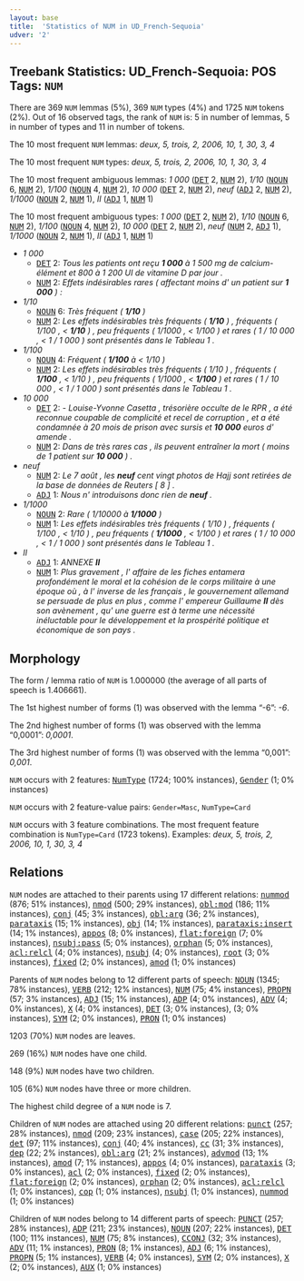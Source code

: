 ```yaml
---
layout: base
title:  'Statistics of NUM in UD_French-Sequoia'
udver: '2'
---
```


## Treebank Statistics: UD_French-Sequoia: POS Tags: `NUM`

There are 369 `NUM` lemmas (5%), 369 `NUM` types (4%) and 1725 `NUM` tokens (2%).
Out of 16 observed tags, the rank of `NUM` is: 5 in number of lemmas, 5 in number of types and 11 in number of tokens.

The 10 most frequent `NUM` lemmas: <em>deux, 5, trois, 2, 2006, 10, 1, 30, 3, 4</em>

The 10 most frequent `NUM` types:  <em>deux, 5, trois, 2, 2006, 10, 1, 30, 3, 4</em>

The 10 most frequent ambiguous lemmas: <em>1 000</em> (<tt><a href="fr_sequoia-pos-DET.html">DET</a></tt> 2, <tt><a href="fr_sequoia-pos-NUM.html">NUM</a></tt> 2), <em>1/10</em> (<tt><a href="fr_sequoia-pos-NOUN.html">NOUN</a></tt> 6, <tt><a href="fr_sequoia-pos-NUM.html">NUM</a></tt> 2), <em>1/100</em> (<tt><a href="fr_sequoia-pos-NOUN.html">NOUN</a></tt> 4, <tt><a href="fr_sequoia-pos-NUM.html">NUM</a></tt> 2), <em>10 000</em> (<tt><a href="fr_sequoia-pos-DET.html">DET</a></tt> 2, <tt><a href="fr_sequoia-pos-NUM.html">NUM</a></tt> 2), <em>neuf</em> (<tt><a href="fr_sequoia-pos-ADJ.html">ADJ</a></tt> 2, <tt><a href="fr_sequoia-pos-NUM.html">NUM</a></tt> 2), <em>1/1000</em> (<tt><a href="fr_sequoia-pos-NOUN.html">NOUN</a></tt> 2, <tt><a href="fr_sequoia-pos-NUM.html">NUM</a></tt> 1), <em>II</em> (<tt><a href="fr_sequoia-pos-ADJ.html">ADJ</a></tt> 1, <tt><a href="fr_sequoia-pos-NUM.html">NUM</a></tt> 1)

The 10 most frequent ambiguous types:  <em>1 000</em> (<tt><a href="fr_sequoia-pos-DET.html">DET</a></tt> 2, <tt><a href="fr_sequoia-pos-NUM.html">NUM</a></tt> 2), <em>1/10</em> (<tt><a href="fr_sequoia-pos-NOUN.html">NOUN</a></tt> 6, <tt><a href="fr_sequoia-pos-NUM.html">NUM</a></tt> 2), <em>1/100</em> (<tt><a href="fr_sequoia-pos-NOUN.html">NOUN</a></tt> 4, <tt><a href="fr_sequoia-pos-NUM.html">NUM</a></tt> 2), <em>10 000</em> (<tt><a href="fr_sequoia-pos-DET.html">DET</a></tt> 2, <tt><a href="fr_sequoia-pos-NUM.html">NUM</a></tt> 2), <em>neuf</em> (<tt><a href="fr_sequoia-pos-NUM.html">NUM</a></tt> 2, <tt><a href="fr_sequoia-pos-ADJ.html">ADJ</a></tt> 1), <em>1/1000</em> (<tt><a href="fr_sequoia-pos-NOUN.html">NOUN</a></tt> 2, <tt><a href="fr_sequoia-pos-NUM.html">NUM</a></tt> 1), <em>II</em> (<tt><a href="fr_sequoia-pos-ADJ.html">ADJ</a></tt> 1, <tt><a href="fr_sequoia-pos-NUM.html">NUM</a></tt> 1)


* <em>1 000</em>
  * <tt><a href="fr_sequoia-pos-DET.html">DET</a></tt> 2: <em>Tous les patients ont reçu <b>1 000</b> à 1 500 mg de calcium-élément et 800 à 1 200 UI de vitamine D par jour .</em>
  * <tt><a href="fr_sequoia-pos-NUM.html">NUM</a></tt> 2: <em>Effets indésirables rares ( affectant moins d' un patient sur <b>1 000</b> ) :</em>
* <em>1/10</em>
  * <tt><a href="fr_sequoia-pos-NOUN.html">NOUN</a></tt> 6: <em>Très fréquent ( <b>1/10</b> )</em>
  * <tt><a href="fr_sequoia-pos-NUM.html">NUM</a></tt> 2: <em>Les effets indésirables très fréquents ( <b>1/10</b> ) , fréquents ( 1/100 , < <b>1/10</b> ) , peu fréquents ( 1/1000 , < 1/100 ) et rares ( 1 / 10 000 , < 1 / 1 000 ) sont présentés dans le Tableau 1 .</em>
* <em>1/100</em>
  * <tt><a href="fr_sequoia-pos-NOUN.html">NOUN</a></tt> 4: <em>Fréquent ( <b>1/100</b> à < 1/10 )</em>
  * <tt><a href="fr_sequoia-pos-NUM.html">NUM</a></tt> 2: <em>Les effets indésirables très fréquents ( 1/10 ) , fréquents ( <b>1/100</b> , < 1/10 ) , peu fréquents ( 1/1000 , < <b>1/100</b> ) et rares ( 1 / 10 000 , < 1 / 1 000 ) sont présentés dans le Tableau 1 .</em>
* <em>10 000</em>
  * <tt><a href="fr_sequoia-pos-DET.html">DET</a></tt> 2: <em>- Louise-Yvonne Casetta , trésorière occulte de le RPR , a été reconnue coupable de complicité et recel de corruption , et a été condamnée à 20 mois de prison avec sursis et <b>10 000</b> euros d' amende .</em>
  * <tt><a href="fr_sequoia-pos-NUM.html">NUM</a></tt> 2: <em>Dans de très rares cas , ils peuvent entraîner la mort ( moins de 1 patient sur <b>10 000</b> ) .</em>
* <em>neuf</em>
  * <tt><a href="fr_sequoia-pos-NUM.html">NUM</a></tt> 2: <em>Le 7 août , les <b>neuf</b> cent vingt photos de Hajj sont retirées de la base de données de Reuters [ 8 ] .</em>
  * <tt><a href="fr_sequoia-pos-ADJ.html">ADJ</a></tt> 1: <em>Nous n' introduisons donc rien de <b>neuf</b> .</em>
* <em>1/1000</em>
  * <tt><a href="fr_sequoia-pos-NOUN.html">NOUN</a></tt> 2: <em>Rare ( 1/10000 à <b>1/1000</b> )</em>
  * <tt><a href="fr_sequoia-pos-NUM.html">NUM</a></tt> 1: <em>Les effets indésirables très fréquents ( 1/10 ) , fréquents ( 1/100 , < 1/10 ) , peu fréquents ( <b>1/1000</b> , < 1/100 ) et rares ( 1 / 10 000 , < 1 / 1 000 ) sont présentés dans le Tableau 1 .</em>
* <em>II</em>
  * <tt><a href="fr_sequoia-pos-ADJ.html">ADJ</a></tt> 1: <em>ANNEXE <b>II</b></em>
  * <tt><a href="fr_sequoia-pos-NUM.html">NUM</a></tt> 1: <em>Plus gravement , l' affaire de les fiches entamera profondément le moral et la cohésion de le corps militaire à une époque où , à l' inverse de les français , le gouvernement allemand se persuade de plus en plus , comme l' empereur Guillaume <b>II</b> dès son avènement , qu' une guerre est à terme une nécessité inéluctable pour le développement et la prospérité politique et économique de son pays .</em>

## Morphology

The form / lemma ratio of `NUM` is 1.000000 (the average of all parts of speech is 1.406661).

The 1st highest number of forms (1) was observed with the lemma “-6”: <em>-6</em>.

The 2nd highest number of forms (1) was observed with the lemma “0,0001”: <em>0,0001</em>.

The 3rd highest number of forms (1) was observed with the lemma “0,001”: <em>0,001</em>.

`NUM` occurs with 2 features: <tt><a href="fr_sequoia-feat-NumType.html">NumType</a></tt> (1724; 100% instances), <tt><a href="fr_sequoia-feat-Gender.html">Gender</a></tt> (1; 0% instances)

`NUM` occurs with 2 feature-value pairs: `Gender=Masc`, `NumType=Card`

`NUM` occurs with 3 feature combinations.
The most frequent feature combination is `NumType=Card` (1723 tokens).
Examples: <em>deux, 5, trois, 2, 2006, 10, 1, 30, 3, 4</em>


## Relations

`NUM` nodes are attached to their parents using 17 different relations: <tt><a href="fr_sequoia-dep-nummod.html">nummod</a></tt> (876; 51% instances), <tt><a href="fr_sequoia-dep-nmod.html">nmod</a></tt> (500; 29% instances), <tt><a href="fr_sequoia-dep-obl-mod.html">obl:mod</a></tt> (186; 11% instances), <tt><a href="fr_sequoia-dep-conj.html">conj</a></tt> (45; 3% instances), <tt><a href="fr_sequoia-dep-obl-arg.html">obl:arg</a></tt> (36; 2% instances), <tt><a href="fr_sequoia-dep-parataxis.html">parataxis</a></tt> (15; 1% instances), <tt><a href="fr_sequoia-dep-obj.html">obj</a></tt> (14; 1% instances), <tt><a href="fr_sequoia-dep-parataxis-insert.html">parataxis:insert</a></tt> (14; 1% instances), <tt><a href="fr_sequoia-dep-appos.html">appos</a></tt> (8; 0% instances), <tt><a href="fr_sequoia-dep-flat-foreign.html">flat:foreign</a></tt> (7; 0% instances), <tt><a href="fr_sequoia-dep-nsubj-pass.html">nsubj:pass</a></tt> (5; 0% instances), <tt><a href="fr_sequoia-dep-orphan.html">orphan</a></tt> (5; 0% instances), <tt><a href="fr_sequoia-dep-acl-relcl.html">acl:relcl</a></tt> (4; 0% instances), <tt><a href="fr_sequoia-dep-nsubj.html">nsubj</a></tt> (4; 0% instances), <tt><a href="fr_sequoia-dep-root.html">root</a></tt> (3; 0% instances), <tt><a href="fr_sequoia-dep-fixed.html">fixed</a></tt> (2; 0% instances), <tt><a href="fr_sequoia-dep-amod.html">amod</a></tt> (1; 0% instances)

Parents of `NUM` nodes belong to 12 different parts of speech: <tt><a href="fr_sequoia-pos-NOUN.html">NOUN</a></tt> (1345; 78% instances), <tt><a href="fr_sequoia-pos-VERB.html">VERB</a></tt> (212; 12% instances), <tt><a href="fr_sequoia-pos-NUM.html">NUM</a></tt> (75; 4% instances), <tt><a href="fr_sequoia-pos-PROPN.html">PROPN</a></tt> (57; 3% instances), <tt><a href="fr_sequoia-pos-ADJ.html">ADJ</a></tt> (15; 1% instances), <tt><a href="fr_sequoia-pos-ADP.html">ADP</a></tt> (4; 0% instances), <tt><a href="fr_sequoia-pos-ADV.html">ADV</a></tt> (4; 0% instances), <tt><a href="fr_sequoia-pos-X.html">X</a></tt> (4; 0% instances), <tt><a href="fr_sequoia-pos-DET.html">DET</a></tt> (3; 0% instances),  (3; 0% instances), <tt><a href="fr_sequoia-pos-SYM.html">SYM</a></tt> (2; 0% instances), <tt><a href="fr_sequoia-pos-PRON.html">PRON</a></tt> (1; 0% instances)

1203 (70%) `NUM` nodes are leaves.

269 (16%) `NUM` nodes have one child.

148 (9%) `NUM` nodes have two children.

105 (6%) `NUM` nodes have three or more children.

The highest child degree of a `NUM` node is 7.

Children of `NUM` nodes are attached using 20 different relations: <tt><a href="fr_sequoia-dep-punct.html">punct</a></tt> (257; 28% instances), <tt><a href="fr_sequoia-dep-nmod.html">nmod</a></tt> (209; 23% instances), <tt><a href="fr_sequoia-dep-case.html">case</a></tt> (205; 22% instances), <tt><a href="fr_sequoia-dep-det.html">det</a></tt> (97; 11% instances), <tt><a href="fr_sequoia-dep-conj.html">conj</a></tt> (40; 4% instances), <tt><a href="fr_sequoia-dep-cc.html">cc</a></tt> (31; 3% instances), <tt><a href="fr_sequoia-dep-dep.html">dep</a></tt> (22; 2% instances), <tt><a href="fr_sequoia-dep-obl-arg.html">obl:arg</a></tt> (21; 2% instances), <tt><a href="fr_sequoia-dep-advmod.html">advmod</a></tt> (13; 1% instances), <tt><a href="fr_sequoia-dep-amod.html">amod</a></tt> (7; 1% instances), <tt><a href="fr_sequoia-dep-appos.html">appos</a></tt> (4; 0% instances), <tt><a href="fr_sequoia-dep-parataxis.html">parataxis</a></tt> (3; 0% instances), <tt><a href="fr_sequoia-dep-acl.html">acl</a></tt> (2; 0% instances), <tt><a href="fr_sequoia-dep-fixed.html">fixed</a></tt> (2; 0% instances), <tt><a href="fr_sequoia-dep-flat-foreign.html">flat:foreign</a></tt> (2; 0% instances), <tt><a href="fr_sequoia-dep-orphan.html">orphan</a></tt> (2; 0% instances), <tt><a href="fr_sequoia-dep-acl-relcl.html">acl:relcl</a></tt> (1; 0% instances), <tt><a href="fr_sequoia-dep-cop.html">cop</a></tt> (1; 0% instances), <tt><a href="fr_sequoia-dep-nsubj.html">nsubj</a></tt> (1; 0% instances), <tt><a href="fr_sequoia-dep-nummod.html">nummod</a></tt> (1; 0% instances)

Children of `NUM` nodes belong to 14 different parts of speech: <tt><a href="fr_sequoia-pos-PUNCT.html">PUNCT</a></tt> (257; 28% instances), <tt><a href="fr_sequoia-pos-ADP.html">ADP</a></tt> (211; 23% instances), <tt><a href="fr_sequoia-pos-NOUN.html">NOUN</a></tt> (207; 22% instances), <tt><a href="fr_sequoia-pos-DET.html">DET</a></tt> (100; 11% instances), <tt><a href="fr_sequoia-pos-NUM.html">NUM</a></tt> (75; 8% instances), <tt><a href="fr_sequoia-pos-CCONJ.html">CCONJ</a></tt> (32; 3% instances), <tt><a href="fr_sequoia-pos-ADV.html">ADV</a></tt> (11; 1% instances), <tt><a href="fr_sequoia-pos-PRON.html">PRON</a></tt> (8; 1% instances), <tt><a href="fr_sequoia-pos-ADJ.html">ADJ</a></tt> (6; 1% instances), <tt><a href="fr_sequoia-pos-PROPN.html">PROPN</a></tt> (5; 1% instances), <tt><a href="fr_sequoia-pos-VERB.html">VERB</a></tt> (4; 0% instances), <tt><a href="fr_sequoia-pos-SYM.html">SYM</a></tt> (2; 0% instances), <tt><a href="fr_sequoia-pos-X.html">X</a></tt> (2; 0% instances), <tt><a href="fr_sequoia-pos-AUX.html">AUX</a></tt> (1; 0% instances)


